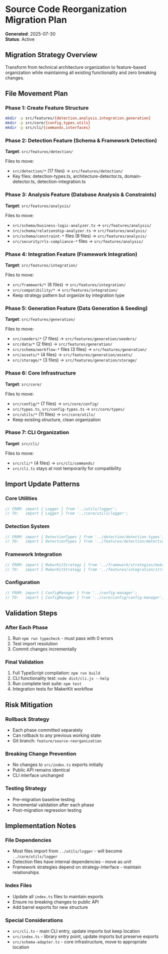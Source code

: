 # Source Code Reorganization Migration Plan

**Generated**: 2025-07-30  
**Status**: Active  

## Migration Strategy Overview

Transform from technical architecture organization to feature-based organization while maintaining all existing functionality and zero breaking changes.

## File Movement Plan

### Phase 1: Create Feature Structure
```bash
mkdir -p src/features/{detection,analysis,integration,generation}
mkdir -p src/core/{config,types,utils}
mkdir -p src/cli/{commands,interfaces}
```

### Phase 2: Detection Feature (Schema & Framework Detection)
**Target**: `src/features/detection/`

Files to move:
- `src/detection/*` (17 files) → `src/features/detection/`
- Key files: detection-types.ts, architecture-detector.ts, domain-detector.ts, detection-integration.ts

### Phase 3: Analysis Feature (Database Analysis & Constraints) 
**Target**: `src/features/analysis/`

Files to move:
- `src/schema/business-logic-analyzer.ts` → `src/features/analysis/`
- `src/schema/relationship-analyzer.ts` → `src/features/analysis/`
- `src/schema/constraint-*` files (8 files) → `src/features/analysis/`
- `src/security/rls-compliance-*` files → `src/features/analysis/`

### Phase 4: Integration Feature (Framework Integration)
**Target**: `src/features/integration/`

Files to move:
- `src/framework/*` (6 files) → `src/features/integration/`
- `src/compatibility/*` → `src/features/integration/`
- Keep strategy pattern but organize by integration type

### Phase 5: Generation Feature (Data Generation & Seeding)
**Target**: `src/features/generation/`

Files to move:
- `src/seeders/*` (7 files) → `src/features/generation/seeders/`
- `src/data/*` (2 files) → `src/features/generation/`
- `src/schema/workflow-*` files (3 files) → `src/features/generation/`
- `src/assets/*` (4 files) → `src/features/generation/assets/`
- `src/storage/*` (3 files) → `src/features/generation/storage/`

### Phase 6: Core Infrastructure
**Target**: `src/core/`

Files to move:
- `src/config/*` (7 files) → `src/core/config/`
- `src/types.ts`, `src/config-types.ts` → `src/core/types/`
- `src/utils/*` (11 files) → `src/core/utils/`
- Keep existing structure, clean organization

### Phase 7: CLI Organization
**Target**: `src/cli/`

Files to move:
- `src/cli/*` (4 files) → `src/cli/commands/`
- `src/cli.ts` stays at root temporarily for compatibility

## Import Update Patterns

### Core Utilities
```typescript
// FROM: import { Logger } from '../utils/logger';
// TO:   import { Logger } from '../core/utils/logger';
```

### Detection System
```typescript
// FROM: import { DetectionTypes } from '../detection/detection-types';
// TO:   import { DetectionTypes } from '../features/detection/detection-types';
```

### Framework Integration
```typescript
// FROM: import { MakerKitStrategy } from '../framework/strategies/makerkit-strategy';
// TO:   import { MakerKitStrategy } from '../features/integration/strategies/makerkit-strategy';
```

### Configuration
```typescript
// FROM: import { ConfigManager } from '../config-manager';
// TO:   import { ConfigManager } from '../core/config/config-manager';
```

## Validation Steps

### After Each Phase
1. Run `npm run typecheck` - must pass with 0 errors
2. Test import resolution
3. Commit changes incrementally

### Final Validation
1. Full TypeScript compilation: `npm run build`
2. CLI functionality test: `node dist/cli.js --help`
3. Run complete test suite: `npm test`
4. Integration tests for MakerKit workflow

## Risk Mitigation

### Rollback Strategy
- Each phase committed separately
- Can rollback to any previous working state
- Git branch: `feature/source-reorganization`

### Breaking Change Prevention
- No changes to `src/index.ts` exports initially
- Public API remains identical
- CLI interface unchanged

### Testing Strategy
- Pre-migration baseline testing
- Incremental validation after each phase
- Post-migration regression testing

## Implementation Notes

### File Dependencies
- Most files import from `../utils/logger` - will become `../core/utils/logger`
- Detection files have internal dependencies - move as unit
- Framework strategies depend on strategy-interface - maintain relationships

### Index Files
- Update all `index.ts` files to maintain exports
- Ensure no breaking changes to public API
- Add barrel exports for new structure

### Special Considerations
- `src/cli.ts` - main CLI entry, update imports but keep location
- `src/index.ts` - library entry point, update imports but preserve exports
- `src/schema-adapter.ts` - core infrastructure, move to appropriate location